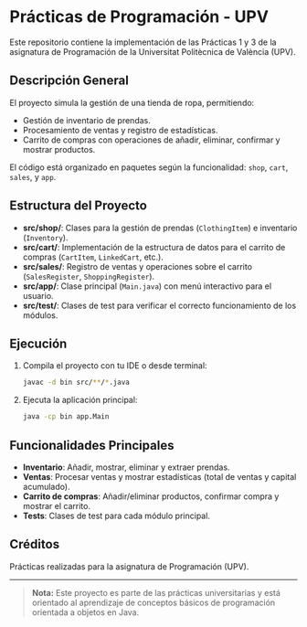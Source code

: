 # Prácticas de Programación - UPV

Este repositorio contiene la implementación de las Prácticas 1 y 3 de la asignatura de Programación de la Universitat Politècnica de València (UPV).

## Descripción General

El proyecto simula la gestión de una tienda de ropa, permitiendo:
- Gestión de inventario de prendas.
- Procesamiento de ventas y registro de estadísticas.
- Carrito de compras con operaciones de añadir, eliminar, confirmar y mostrar productos.

El código está organizado en paquetes según la funcionalidad: `shop`, `cart`, `sales`, y `app`.

## Estructura del Proyecto

- **src/shop/**: Clases para la gestión de prendas (`ClothingItem`) e inventario (`Inventory`).
- **src/cart/**: Implementación de la estructura de datos para el carrito de compras (`CartItem`, `LinkedCart`, etc.).
- **src/sales/**: Registro de ventas y operaciones sobre el carrito (`SalesRegister`, `ShoppingRegister`).
- **src/app/**: Clase principal (`Main.java`) con menú interactivo para el usuario.
- **src/test/**: Clases de test para verificar el correcto funcionamiento de los módulos.

## Ejecución

1. Compila el proyecto con tu IDE o desde terminal:
   ```sh
   javac -d bin src/**/*.java
   ```
2. Ejecuta la aplicación principal:
   ```sh
   java -cp bin app.Main
   ```

## Funcionalidades Principales

- **Inventario**: Añadir, mostrar, eliminar y extraer prendas.
- **Ventas**: Procesar ventas y mostrar estadísticas (total de ventas y capital acumulado).
- **Carrito de compras**: Añadir/eliminar productos, confirmar compra y mostrar el carrito.
- **Tests**: Clases de test para cada módulo principal.

## Créditos

Prácticas realizadas para la asignatura de Programación (UPV).

---

> **Nota:** Este proyecto es parte de las prácticas universitarias y está orientado al aprendizaje de conceptos básicos de programación orientada a objetos en Java.
